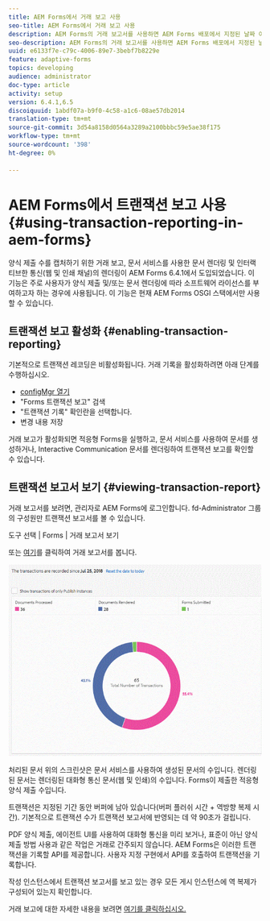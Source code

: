 ```yaml
---
title: AEM Forms에서 거래 보고 사용
seo-title: AEM Forms에서 거래 보고 사용
description: AEM Forms의 거래 보고서를 사용하면 AEM Forms 배포에서 지정된 날짜 이후 발생한 모든 거래의 수를 유지할 수 있습니다.
seo-description: AEM Forms의 거래 보고서를 사용하면 AEM Forms 배포에서 지정된 날짜 이후 발생한 모든 거래의 수를 유지할 수 있습니다.
uuid: e6133f7e-c79c-4006-89e7-3bebf7b8229e
feature: adaptive-forms
topics: developing
audience: administrator
doc-type: article
activity: setup
version: 6.4.1,6.5
discoiquuid: 1abdf07a-b9f0-4c58-a1c6-08ae57db2014
translation-type: tm+mt
source-git-commit: 3d54a8158d0564a3289a2100bbbc59e5ae38f175
workflow-type: tm+mt
source-wordcount: '398'
ht-degree: 0%

---
```



# AEM Forms에서 트랜잭션 보고 사용{#using-transaction-reporting-in-aem-forms}

양식 제출 수를 캡처하기 위한 거래 보고, 문서 서비스를 사용한 문서 렌더링 및 인터랙티브한 통신(웹 및 인쇄 채널)의 렌더링이 AEM Forms 6.4.1에서 도입되었습니다. 이 기능은 주로 사용자가 양식 제출 및/또는 문서 렌더링에 따라 소프트웨어 라이선스를 부여하고자 하는 경우에 사용됩니다. 이 기능은 현재 AEM Forms OSGI 스택에서만 사용할 수 있습니다.

## 트랜잭션 보고 활성화 {#enabling-transaction-reporting}

기본적으로 트랜잭션 레코딩은 비활성화됩니다. 거래 기록을 활성화하려면 아래 단계를 수행하십시오.

* [configMgr 열기](http://localhost:4502/system/console/configMgr)
* &quot;Forms 트랜잭션 보고&quot; 검색
* &quot;트랜잭션 기록&quot; 확인란을 선택합니다.
* 변경 내용 저장

거래 보고가 활성화되면 적응형 Forms을 실행하고, 문서 서비스를 사용하여 문서를 생성하거나, Interactive Communication 문서를 렌더링하여 트랜잭션 보고를 확인할 수 있습니다.

## 트랜잭션 보고서 보기 {#viewing-transaction-report}

거래 보고서를 보려면, 관리자로 AEM Forms에 로그인합니다. fd-Administrator 그룹의 구성원만 트랜잭션 보고서를 볼 수 있습니다.

도구 선택 | Forms | 거래 보고서 보기

또는 [여기](http://localhost:4502/mnt/overlay/fd/transaction/gui/content/report.html)를 클릭하여 거래 보고서를 봅니다.

![거래 보고](assets/transactionreporting.gif)

처리된 문서 위의 스크린샷은 문서 서비스를 사용하여 생성된 문서의 수입니다. 렌더링된 문서는 렌더링된 대화형 통신 문서(웹 및 인쇄)의 수입니다. Forms이 제출한 적응형 양식 제출 수입니다.

트랜잭션은 지정된 기간 동안 버퍼에 남아 있습니다(버퍼 플러쉬 시간 + 역방향 복제 시간). 기본적으로 트랜잭션 수가 트랜잭션 보고서에 반영되는 데 약 90초가 걸립니다.

PDF 양식 제출, 에이전트 UI를 사용하여 대화형 통신을 미리 보거나, 표준이 아닌 양식 제출 방법 사용과 같은 작업은 거래로 간주되지 않습니다. AEM Forms은 이러한 트랜잭션을 기록할 API를 제공합니다. 사용자 지정 구현에서 API를 호출하여 트랜잭션을 기록합니다.

작성 인스턴스에서 트랜잭션 보고서를 보고 있는 경우 모든 게시 인스턴스에 역 복제가 구성되어 있는지 확인합니다.

거래 보고에 대한 자세한 내용을 보려면 [여기를 클릭하십시오.](https://helpx.adobe.com/experience-manager/6-4/forms/using/transaction-reports-overview.html)


